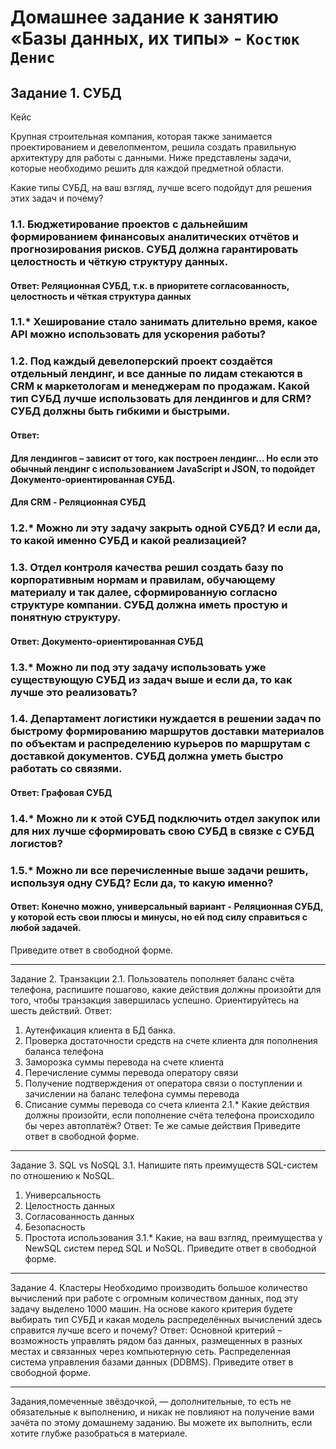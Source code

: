 # Домашнее задание к занятию «Базы данных, их типы» - `Костюк Денис`

## Задание 1. СУБД
Кейс

Крупная строительная компания, которая также занимается проектированием и девелопментом, решила создать правильную архитектуру для работы с данными. Ниже представлены задачи, которые необходимо решить для каждой предметной области.

Какие типы СУБД, на ваш взгляд, лучше всего подойдут для решения этих задач и почему?

### 1.1. Бюджетирование проектов с дальнейшим формированием финансовых аналитических отчётов и прогнозирования рисков. СУБД должна гарантировать целостность и чёткую структуру данных.
#### Ответ: Реляционная СУБД, т.к. в приоритете согласованность, целостность и чёткая структура данных
### 1.1.* Хеширование стало занимать длительно время, какое API можно использовать для ускорения работы?
### 1.2. Под каждый девелоперский проект создаётся отдельный лендинг, и все данные по лидам стекаются в CRM к маркетологам и менеджерам по продажам. Какой тип СУБД лучше использовать для лендингов и для CRM? СУБД должны быть гибкими и быстрыми.
#### Ответ:
#### Для лендингов – зависит от того, как построен лендинг… Но если это обычный лендинг с использованием JavaScript и JSON, то подойдет Документо-ориентированная СУБД.
#### Для CRM - Реляционная СУБД
### 1.2.* Можно ли эту задачу закрыть одной СУБД? И если да, то какой именно СУБД и какой реализацией?
### 1.3. Отдел контроля качества решил создать базу по корпоративным нормам и правилам, обучающему материалу и так далее, сформированную согласно структуре компании. СУБД должна иметь простую и понятную структуру.
#### Ответ: Документо-ориентированная СУБД
### 1.3.* Можно ли под эту задачу использовать уже существующую СУБД из задач выше и если да, то как лучше это реализовать?
### 1.4. Департамент логистики нуждается в решении задач по быстрому формированию маршрутов доставки материалов по объектам и распределению курьеров по маршрутам с доставкой документов. СУБД должна уметь быстро работать со связями.
#### Ответ: Графовая СУБД
### 1.4.* Можно ли к этой СУБД подключить отдел закупок или для них лучше сформировать свою СУБД в связке с СУБД логистов?
### 1.5.* Можно ли все перечисленные выше задачи решить, используя одну СУБД? Если да, то какую именно?
#### Ответ: Конечно можно, универсальный вариант - Реляционная СУБД, у которой есть свои плюсы и минусы, но ей под силу справиться с любой задачей.
Приведите ответ в свободной форме.
________________________________________
Задание 2. Транзакции
2.1. Пользователь пополняет баланс счёта телефона, распишите пошагово, какие действия должны произойти для того, чтобы транзакция завершилась успешно. Ориентируйтесь на шесть действий.
Ответ:
1. Аутенфикация клиента в БД банка.
2. Проверка достаточности средств на счете клиента для пополнения баланса телефона
3. Заморозка суммы перевода на счете клиента
4. Перечисление суммы перевода оператору связи
5. Получение подтверждения от оператора связи о поступлении и зачислении на баланс телефона суммы перевода
6. Списание суммы перевода со счета клиента
2.1.* Какие действия должны произойти, если пополнение счёта телефона происходило бы через автоплатёж?
Ответ: Те же самые действия
Приведите ответ в свободной форме.
________________________________________
Задание 3. SQL vs NoSQL
3.1. Напишите пять преимуществ SQL-систем по отношению к NoSQL.
1. Универсальность
2. Целостность данных
3. Согласованность данных
4. Безопасность
5. Простота использования 
3.1.* Какие, на ваш взгляд, преимущества у NewSQL систем перед SQL и NoSQL.
Приведите ответ в свободной форме.
________________________________________
Задание 4. Кластеры
Необходимо производить большое количество вычислений при работе с огромным количеством данных, под эту задачу выделено 1000 машин.
На основе какого критерия будете выбирать тип СУБД и какая модель распределённых вычислений здесь справится лучше всего и почему?
Ответ: Основной критерий – возможность управлять рядом баз данных, размещенных в разных местах и связанных через компьютерную сеть. Распределенная система управления базами данных (DDBMS).
Приведите ответ в свободной форме.
________________________________________
Задания,помеченные звёздочкой, — дополнительные, то есть не обязательные к выполнению, и никак не повлияют на получение вами зачёта по этому домашнему заданию. Вы можете их выполнить, если хотите глубже разобраться в материале.

